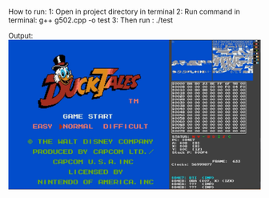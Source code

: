 How to run:
1: Open in project directory in terminal
2: Run command in terminal: g++ g502.cpp -o test
3: Then run : ./test

Output:
![](images/output.png)